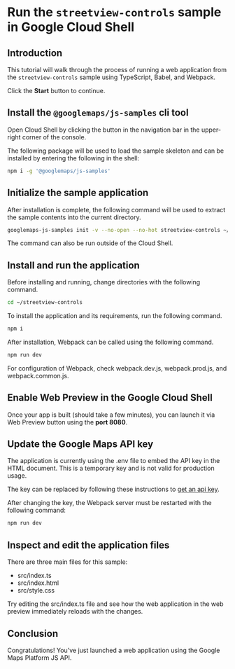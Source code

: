# Run the `streetview-controls` sample in Google Cloud Shell

<walkthrough-tutorial-duration duration="10"/>

## Introduction

This tutorial will walk through the process of running a web application from
the `streetview-controls` sample using TypeScript, Babel, and Webpack.

Click the **Start** button to continue.

## Install the `@googlemaps/js-samples` cli tool

Open Cloud Shell by clicking the
<walkthrough-cloud-shell-icon></walkthrough-cloud-shell-icon> button in the
navigation bar in the upper-right corner of the console.

The following package will be used to load the sample skeleton and can be
installed by entering the following in the shell:

```bash
npm i -g '@googlemaps/js-samples'
```

## Initialize the sample application

After installation is complete, the following command will be used to extract
the sample contents into the current directory.

```bash
googlemaps-js-samples init -v --no-open --no-hot streetview-controls ~/streetview-controls
```

The command can also be run outside of the Cloud Shell.

## Install and run the application

Before installing and running, change directories with the following command.

```bash
cd ~/streetview-controls
```

To install the application and its requirements, run the following command.

```bash
npm i
```

After installation, Webpack can be called using the following command.

```bash
npm run dev
```

For configuration of Webpack, check
<walkthrough-editor-open-file filePath="streetview-controls/webpack.dev.js">webpack.dev.js</walkthrough-editor-open-file>,
<walkthrough-editor-open-file filePath="streetview-controls/webpack.prod.js">webpack.prod.js</walkthrough-editor-open-file>,
and
<walkthrough-editor-open-file filePath="streetview-controls/webpack.common.js">webpack.common.js</walkthrough-editor-open-file>.

## Enable Web Preview in the Google Cloud Shell

Once your app is built (should take a few minutes), you can launch it via
<walkthrough-spotlight-pointer target="cloudshell" spotlightId="devshell-web-preview-button">Web
Preview button</walkthrough-spotlight-pointer> using the **port 8080**.

## Update the Google Maps API key

The application is currently using the
<walkthrough-editor-open-file filePath="streetview-controls/.env">.env</walkthrough-editor-open-file>
file to embed the API key in the HTML document. This is a temporary key and is
not valid for production usage.

The key can be replaced by following these instructions to
[get an api key](https://developers.google.com/maps/documentation/javascript/get-api-key).

After changing the key, the Webpack server must be restarted with the following
command:

```bash
npm run dev
```

## Inspect and edit the application files

There are three main files for this sample:

*   <walkthrough-editor-open-file filePath="streetview-controls/src/index.ts">src/index.ts</walkthrough-editor-open-file>
*   <walkthrough-editor-open-file filePath="streetview-controls/src/index.html">src/index.html</walkthrough-editor-open-file>
*   <walkthrough-editor-open-file filePath="streetview-controls/src/style.css">src/style.css</walkthrough-editor-open-file>

Try editing the <walkthrough-editor-open-file filePath="streetview-controls/src/index.ts">src/index.ts</walkthrough-editor-open-file> file and see how the web application in the web preview immediately reloads with the changes.

## Conclusion

<walkthrough-conclusion-trophy></walkthrough-conclusion-trophy>

Congratulations! You've just launched a web application using the Google Maps
Platform JS API.
